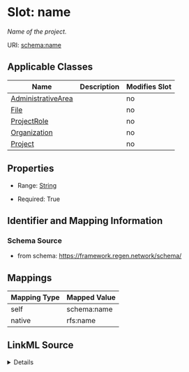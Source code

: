 

# Slot: name


_Name of the project._





URI: [schema:name](http://schema.org/name)



<!-- no inheritance hierarchy -->





## Applicable Classes

| Name | Description | Modifies Slot |
| --- | --- | --- |
| [AdministrativeArea](AdministrativeArea.md) |  |  no  |
| [File](File.md) |  |  no  |
| [ProjectRole](ProjectRole.md) |  |  no  |
| [Organization](Organization.md) |  |  no  |
| [Project](Project.md) |  |  no  |







## Properties

* Range: [String](String.md)

* Required: True





## Identifier and Mapping Information







### Schema Source


* from schema: https://framework.regen.network/schema/




## Mappings

| Mapping Type | Mapped Value |
| ---  | ---  |
| self | schema:name |
| native | rfs:name |




## LinkML Source

<details>
```yaml
name: name
description: Name of the project.
from_schema: https://framework.regen.network/schema/
rank: 1000
slot_uri: schema:name
alias: name
domain_of:
- Project
- ProjectRole
- Organization
- AdministrativeArea
- File
range: string
required: true

```
</details>